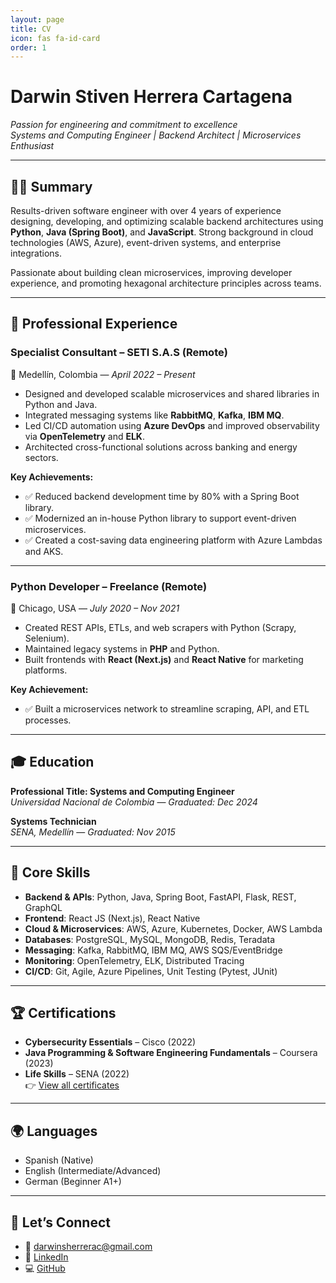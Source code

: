 ```yaml
---
layout: page
title: CV
icon: fas fa-id-card
order: 1
---
```


# Darwin Stiven Herrera Cartagena  
*Passion for engineering and commitment to excellence*  
*Systems and Computing Engineer | Backend Architect | Microservices Enthusiast*

---

## 👨‍💻 Summary

Results-driven software engineer with over 4 years of experience designing, developing, and optimizing scalable backend architectures using **Python**, **Java (Spring Boot)**, and **JavaScript**. Strong background in cloud technologies (AWS, Azure), event-driven systems, and enterprise integrations.

Passionate about building clean microservices, improving developer experience, and promoting hexagonal architecture principles across teams.

---

## 💼 Professional Experience

### **Specialist Consultant** – SETI S.A.S (Remote)  
📍 Medellín, Colombia — *April 2022 – Present*

- Designed and developed scalable microservices and shared libraries in Python and Java.
- Integrated messaging systems like **RabbitMQ**, **Kafka**, **IBM MQ**.
- Led CI/CD automation using **Azure DevOps** and improved observability via **OpenTelemetry** and **ELK**.
- Architected cross-functional solutions across banking and energy sectors.

**Key Achievements:**
- ✅ Reduced backend development time by 80% with a Spring Boot library.
- ✅ Modernized an in-house Python library to support event-driven microservices.
- ✅ Created a cost-saving data engineering platform with Azure Lambdas and AKS.

---

### **Python Developer** – Freelance (Remote)  
📍 Chicago, USA — *July 2020 – Nov 2021*

- Created REST APIs, ETLs, and web scrapers with Python (Scrapy, Selenium).
- Maintained legacy systems in **PHP** and Python.
- Built frontends with **React (Next.js)** and **React Native** for marketing platforms.

**Key Achievement:**
- ✅ Built a microservices network to streamline scraping, API, and ETL processes.

---

## 🎓 Education

**Professional Title: Systems and Computing Engineer**  
*Universidad Nacional de Colombia* — *Graduated: Dec 2024*

**Systems Technician**  
*SENA, Medellín* — *Graduated: Nov 2015*

---

## 🧠 Core Skills

- **Backend & APIs**: Python, Java, Spring Boot, FastAPI, Flask, REST, GraphQL  
- **Frontend**: React JS (Next.js), React Native  
- **Cloud & Microservices**: AWS, Azure, Kubernetes, Docker, AWS Lambda  
- **Databases**: PostgreSQL, MySQL, MongoDB, Redis, Teradata  
- **Messaging**: Kafka, RabbitMQ, IBM MQ, AWS SQS/EventBridge  
- **Monitoring**: OpenTelemetry, ELK, Distributed Tracing  
- **CI/CD**: Git, Agile, Azure Pipelines, Unit Testing (Pytest, JUnit)

---

## 🏆 Certifications

- **Cybersecurity Essentials** – Cisco (2022)  
- **Java Programming & Software Engineering Fundamentals** – Coursera (2023)  
- **Life Skills** – SENA (2022)  
👉 [View all certificates](https://drive.google.com/drive/folders/1tUp3TgGZhK04J_I_pB1cQLEASoistoR_?usp=drive_link)

---

## 🌍 Languages

- Spanish (Native)  
- English (Intermediate/Advanced)  
- German (Beginner A1+)

---

## 🤝 Let’s Connect

- 📧 [darwinsherrerac@gmail.com](mailto:darwinsherrerac@gmail.com)  
- 💼 [LinkedIn](https://www.linkedin.com/in/darwin-herrera)  
- 💻 [GitHub](https://github.com/darwinhc)
